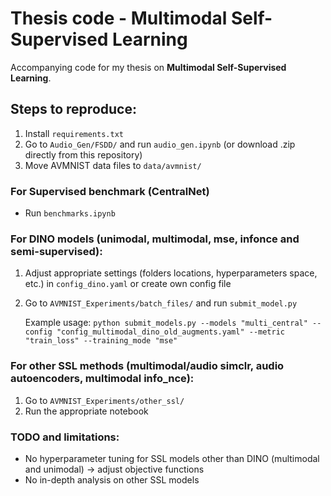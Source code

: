# Thesis code - Multimodal Self-Supervised Learning

Accompanying code for my thesis on **Multimodal Self-Supervised Learning**.

## Steps to reproduce:
1. Install ``requirements.txt``
2. Go to ``Audio_Gen/FSDD/`` and run ``audio_gen.ipynb`` (or download .zip directly from this repository)
3. Move AVMNIST data files to ``data/avmnist/``

### For Supervised benchmark (CentralNet)
- Run ``benchmarks.ipynb``

### For DINO models (unimodal, multimodal, mse, infonce and semi-supervised):
1. Adjust appropriate settings (folders locations, hyperparameters space, etc.) in ``config_dino.yaml`` or create own config file
2. Go to ``AVMNIST_Experiments/batch_files/`` and run ``submit_model.py``

    Example usage: ```python submit_models.py --models "multi_central" --config "config_multimodal_dino_old_augments.yaml" --metric "train_loss" --training_mode "mse"```

### For other SSL methods (multimodal/audio simclr, audio autoencoders, multimodal info_nce):
1. Go to ``AVMNIST_Experiments/other_ssl/``
2. Run the appropriate notebook



### TODO and limitations:
- No hyperparameter tuning for SSL models other than DINO (multimodal and unimodal) -> adjust objective functions
- No in-depth analysis on other SSL models


